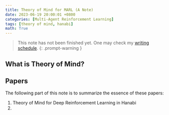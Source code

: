 ```yaml
---
title: Theory of Mind for MARL (A Note)
date: 2023-06-19 20:00:01 +0800
categories: [Multi-Agent Reinforcement Learning]
tags: [theory of mind, hanabi]
math: True
---
```


> This note has not been finished yet. One may check my [writing schedule](https://yuelin301.github.io/posts/Schedule/).
{: .prompt-warning }

## What is Theory of Mind?


## Papers
The following part of this note is to summarize the essence of these papers:
1. Theory of Mind for Deep Reinforcement Learning in Hanabi
2. 